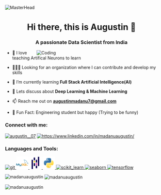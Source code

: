 ![MasterHead](https://media.licdn.com/dms/image/D5612AQEo4_5OKiCqDQ/article-cover_image-shrink_600_2000/0/1700207735397?e=2147483647&v=beta&t=5yJsHZ-_9jkTfHPIJNhv_3f2kocPFSum8OCUsmXEmA8)
<h1 align="center">Hi there, this is Augustin 👋</h1>
<h3 align="center">A passionate Data Scientist from India</h3>
<img align = "right" alt ="Coding" width="400" src="https://camo.githubusercontent.com/8a9c7f854df987a0b488caf7b4ca6fb56e368e1a0b85602574da94c19d1c2d2e/68747470733a2f2f70687973696373677572756b756c2e66696c65732e776f726470726573732e636f6d2f323031392f30322f6368617261637465722d312e676966">


- 💙 I love teaching Artifical Neurons to learn

- 🧑‍🤝‍🧑 Looking for an organization where I can contribute and develop my skills

- 🌱 I’m currently learning **Full Stack Artificial Intelligence(AI)**

- 💬 Lets discuss about **Deep Learning & Machine Learning**

- 📫 Reach me out on **augustinmadanu7@gmail.com**

- 🐤 Fun Fact: Engineering student but happy (Trying to be funny)

<h3 align="left">Connect with me:</h3>
<p align="left">
<a href="https://twitter.com/augustin__07" target="blank"><img align="center" src="https://raw.githubusercontent.com/rahuldkjain/github-profile-readme-generator/master/src/images/icons/Social/twitter.svg" alt="augustin__07" height="30" width="40" /></a>
<a href="https://www.linkedin.com/in/madanuaugustin/" target="blank"><img align="center" src="https://raw.githubusercontent.com/rahuldkjain/github-profile-readme-generator/master/src/images/icons/Social/linked-in-alt.svg" alt="https://www.linkedin.com/in/madanuaugustin/" height="30" width="40" /></a>
</p>

<h3 align="left">Languages and Tools:</h3>
<p align="left"> <a href="https://git-scm.com/" target="_blank" rel="noreferrer"> <img src="https://www.vectorlogo.zone/logos/git-scm/git-scm-icon.svg" alt="git" width="40" height="40"/> </a> <a href="https://www.mysql.com/" target="_blank" rel="noreferrer"> <img src="https://raw.githubusercontent.com/devicons/devicon/master/icons/mysql/mysql-original-wordmark.svg" alt="mysql" width="40" height="40"/> </a> <a href="https://pandas.pydata.org/" target="_blank" rel="noreferrer"> <img src="https://raw.githubusercontent.com/devicons/devicon/2ae2a900d2f041da66e950e4d48052658d850630/icons/pandas/pandas-original.svg" alt="pandas" width="40" height="40"/> </a> <a href="https://www.python.org" target="_blank" rel="noreferrer"> <img src="https://raw.githubusercontent.com/devicons/devicon/master/icons/python/python-original.svg" alt="python" width="40" height="40"/> </a> <a href="https://scikit-learn.org/" target="_blank" rel="noreferrer"> <img src="https://upload.wikimedia.org/wikipedia/commons/0/05/Scikit_learn_logo_small.svg" alt="scikit_learn" width="40" height="40"/> </a> <a href="https://seaborn.pydata.org/" target="_blank" rel="noreferrer"> <img src="https://seaborn.pydata.org/_images/logo-mark-lightbg.svg" alt="seaborn" width="40" height="40"/> </a> <a href="https://www.tensorflow.org" target="_blank" rel="noreferrer"> <img src="https://www.vectorlogo.zone/logos/tensorflow/tensorflow-icon.svg" alt="tensorflow" width="40" height="40"/> </a> </p>

<p><img align="left" src="https://github-readme-stats.vercel.app/api/top-langs?username=madanuaugustin&show_icons=true&locale=en&layout=compact" alt="madanuaugustin" /></p>

<p>&nbsp;<img align="center" src="https://github-readme-stats.vercel.app/api?username=madanuaugustin&show_icons=true&locale=en" alt="madanuaugustin" /></p>

<p><img align="center" src="https://github-readme-streak-stats.herokuapp.com/?user=madanuaugustin&" alt="madanuaugustin" /></p>
